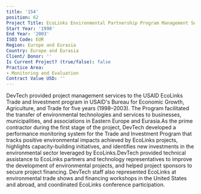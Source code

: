 ```yaml
---
title: '154'
position: 62
Project Title: EcoLinks Environmental Partnership Program Management Support
Start Year: '1998'
End Year: '2003'
ISO3 Code: EUR
Region: Europe and Eurasia
Country: Europe and Eurasia
Client/ Donor: ''
Is Current Project? (true/false): false
Practice Area:
- Monitoring and Evaluation
Contract Value USD: ''
---
```


DevTech provided project management services to the USAID EcoLinks Trade and Investment program in USAID's Bureau for Economic Growth, Agriculture, and Trade for five years (1998–2003). The Program facilitated the transfer of environmental technologies and services to businesses, municipalities, and associations in Eastern Europe and Eurasia.As the prime contractor during the first stage of the project, DevTech developed a performance monitoring system for the Trade and Investment Program that tracks positive environmental impacts achieved by EcoLinks projects, highlights capacity-building initiatives, and identifies new investments in the environmental sector leveraged by EcoLinks.DevTech provided technical assistance to EcoLinks partners and technology representatives to improve the development of environmental projects, and helped project sponsors to secure project financing. DevTech staff also represented EcoLinks at environmental trade shows and financing workshops in the United States and abroad, and coordinated EcoLinks conference participation.